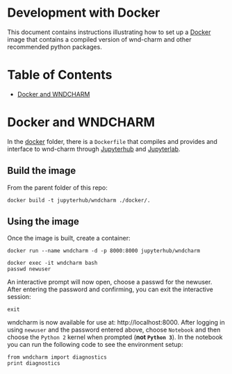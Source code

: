 Development with Docker
===
This document contains instructions illustrating how to set up a [Docker](https://www.docker.com/) image that contains a compiled version of wnd-charm and other recommended python packages.

Table of Contents
===
* [Docker and WNDCHARM](#Docker-and-WNDCHARM)

Docker and WNDCHARM
===
In the [docker](./docker) folder, there is a `Dockerfile` that compiles and provides and interface to wnd-charm through
[Jupyterhub](https://github.com/jupyterhub/jupyterhub) and
[Jupyterlab](https://github.com/jupyterlab/jupyterlab).

Build the image
-----
From the parent folder of this repo:
```
docker build -t jupyterhub/wndcharm ./docker/.
```
Using the image
-----
Once the image is built, create a container:
```
docker run --name wndcharm -d -p 8000:8000 jupyterhub/wndcharm

docker exec -it wndcharm bash
passwd newuser
```
An interactive prompt will now open, choose a passwd for the newuser. After entering the password and confirming, you can exit the interactive session:
```
exit
```
wndcharm is now available for use at: http://localhost:8000. After logging in using `newuser` and the password entered above, choose `Notebook` and then choose the `Python 2` kernel when prompted (**not `Python 3`**). In the notebook you can run the following code to see the environment setup:
```
from wndcharm import diagnostics
print diagnostics
```

